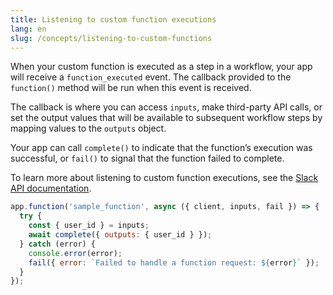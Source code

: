```yaml
---
title: Listening to custom function executions
lang: en
slug: /concepts/listening-to-custom-functions
---
```


When your custom function is executed as a step in a workflow, your app will receive a `function_executed` event. The callback provided to the `function()` method will be run when this event is received.

The callback is where you can access `inputs`, make third-party API calls, or set the output values that will be available to subsequent workflow steps by mapping values to the `outputs` object.

Your app can call `complete()` to indicate that the function’s execution was successful, or `fail()` to signal that the function failed to complete.

To learn more about listening to custom function executions, see the [Slack API documentation](https://api.slack.com/automation/functions/custom-bolt#listener).

```js
app.function('sample_function', async ({ client, inputs, fail }) => {
  try {
    const { user_id } = inputs;
    await complete({ outputs: { user_id } });
  } catch (error) {
    console.error(error);
    fail({ error: `Failed to handle a function request: ${error}` });
  }
});
```